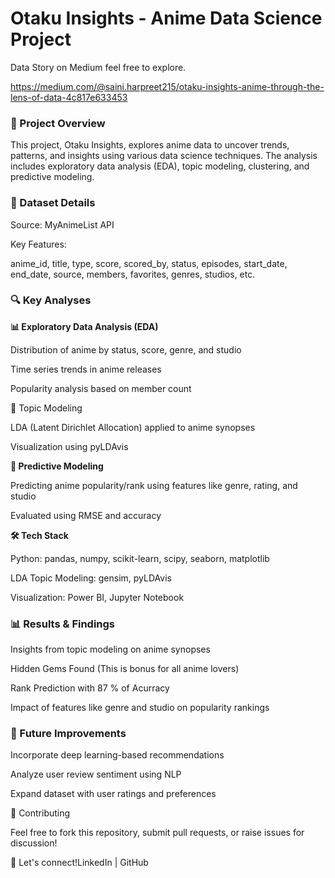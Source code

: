 <h1>Otaku Insights - Anime Data Science Project
</h1>

Data Story on Medium feel free to explore.

https://medium.com/@saini.harpreet215/otaku-insights-anime-through-the-lens-of-data-4c817e633453

<h3>📌  Project Overview </h3>

This project, Otaku Insights, explores anime data to uncover trends, patterns, and insights using various data science techniques. The analysis includes exploratory data analysis (EDA), topic modeling, clustering, and predictive modeling.

<h3>📂 Dataset Details</h3>

Source: MyAnimeList API

Key Features:

anime_id, title, type, score, scored_by, status, episodes, start_date, end_date, source, members, favorites, genres, studios, etc.

<h3>🔍 Key Analyses</h3>

<b>📊 Exploratory Data Analysis (EDA)</b>

Distribution of anime by status, score, genre, and studio

Time series trends in anime releases

Popularity analysis based on member count

</b>📖 Topic Modeling</b>

LDA (Latent Dirichlet Allocation) applied to anime synopses

Visualization using pyLDAvis



<b>🔮 Predictive Modeling</b>

Predicting anime popularity/rank using features like genre, rating, and studio

Evaluated using RMSE and accuracy

<b>🛠️ Tech Stack</b>

Python: pandas, numpy, scikit-learn, scipy, seaborn, matplotlib

LDA Topic Modeling: gensim, pyLDAvis

Visualization: Power BI, Jupyter Notebook



<h3>📊 Results & Findings</h3>

Insights from topic modeling on anime synopses

Hidden Gems Found (This is bonus for all anime lovers)

Rank Prediction with 87 % of Acurracy

Impact of features like genre and studio on popularity rankings

<h3>📌 Future Improvements</h3>

Incorporate deep learning-based recommendations

Analyze user review sentiment using NLP

Expand dataset with user ratings and preferences

🤝 Contributing

Feel free to fork this repository, submit pull requests, or raise issues for discussion!

📩 Let's connect!LinkedIn | GitHub

